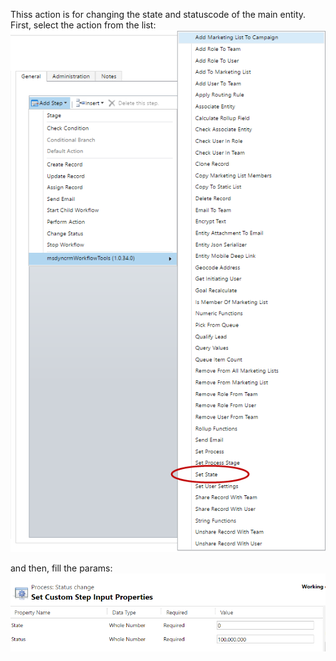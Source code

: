 Thiss action is for changing the state and statuscode of the main entity.
First, select the action from the list:
![](Set%20State_wf1.png)

and then, fill the params:
![](Set%20State_wf2.png)
